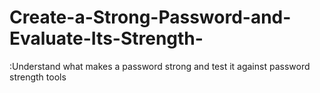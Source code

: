 # Create-a-Strong-Password-and-Evaluate-Its-Strength-
:Understand what makes a password strong and test it against password strength  tools
